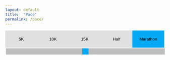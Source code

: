 ```yaml
---
layout: default
title:  "Pace"
permalink: /pace/
---
```


<style>

.pace {
  width: 100%;
  text-align: center;
}

.pace button {
  background-color: #E0E0E0;
  float: left;
  width: 20%;
  border: none;
  outline: none;
  cursor: pointer;
  padding-top: 20px;
  padding-bottom: 20px;
}
.pace button:hover {
  background-color: #BDBDBD;
}
.pace button.active {
  background-color: #03A9F4;
}

#slider {
  -webkit-appearance: none;
  width: 100%;
  height: 20px;
  background: #BDBDBD;
  outline: none;
}
#slider::-webkit-slider-thumb {
  -webkit-appearance: none;
  appearance: none;
  width: 20px;
  height: 20px;
  background: #03A9F4;
  cursor: pointer;
}
#slider::-moz-range-thumb {
  width: 20px;
  height: 20px;
  background: #03A9F4;
  cursor: pointer;
}

#uiTime {
  font-size: 80px;
  font-weight: bold;
  align: center;
  padding: 20px;
}
#uiPace {
  color: #9E9E9E;
  font-size: 40px;
  font-weight: bold;
  align: center;
}

</style>

<div class="pace">
  <button class="distanceTab" onclick="setDistance(event, '5')">5K</button>
  <button class="distanceTab" onclick="setDistance(event, '10')">10K</button>
  <button class="distanceTab" onclick="setDistance(event, '15')">15K</button>
  <button class="distanceTab" onclick="setDistance(event, '21.0975')">Half</button>
  <button class="distanceTab active" onclick="setDistance(event, '42.195')">Marathon</button>

  <!-- min pace 2:20 (140s) to max pace 10:00 (600s) -->
  <input type="range" min="140" max="600" value="370" id="slider">

  <p id="uiTime"></p>
  <p id="uiPace"></p>
</div>

<script>
  var distance = 42.195; // default
  var slider = document.getElementById('slider');
  var pace = slider.value; // in seconds

  slider.oninput = function() {
    pace = this.value;
    update();
  }

  function setDistance(evt, meters) {
    var distanceTab = document.getElementsByClassName("distanceTab");
    for (var i = 0; i < distanceTab.length; i++) {
      distanceTab[i].className = distanceTab[i].className.replace(" active", "");
    }
    evt.currentTarget.className += " active";
    distance = meters;

    update();
  }

  function update() {
    var totalSeconds = distance * pace; // total time in seconds = distance in km * pace in seconds

    var uiTime = document.getElementById('uiTime');
    uiTime.innerHTML = formatToHHMMSS(totalSeconds);

    var uiPace = document.getElementById('uiPace');
    uiPace.innerHTML = `${formatToHHMMSS(totalSeconds)} min/km`;
  }

  function formatToHHMMSS(seconds) {
    return new Date(seconds * 1000).toISOString().substr(11, 8)
  }

  update();
</script>

